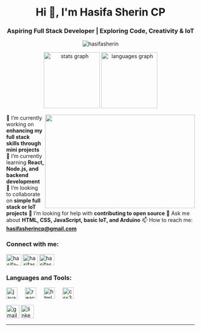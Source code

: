 <h1 align="center">Hi 👋, I'm Hasifa Sherin CP</h1>
<h3 align="center">Aspiring Full Stack Developer | Exploring Code, Creativity & IoT</h3>

<p align="center">
  <img src="https://komarev.com/ghpvc/?username=hasifasherin&label=Profile%20views&color=0e75b6&style=flat" alt="hasifasherin" />
</p>

<div align="center">
  <img src="https://github-readme-stats.vercel.app/api?username=hasifasherin&hide_title=false&hide_rank=false&show_icons=true&include_all_commits=true&count_private=true&disable_animations=false&theme=dracula&locale=en&hide_border=false" height="150" alt="stats graph" />
  <img src="https://github-readme-stats.vercel.app/api/top-langs?username=hasifasherin&locale=en&hide_title=false&layout=compact&card_width=320&langs_count=5&theme=dracula&hide_border=false" height="150" alt="languages graph" />
</div>

<p align="center">
  <img align="right" height="250" width="400" src="https://ugc.production.linktr.ee/f95b8687-4977-4bb4-bfa2-637c35277ef0_giphy.gif" />
</p>

 🔭 I’m currently working on **enhancing my full stack skills through mini projects**
 🌱 I’m currently learning **React, Node.js, and backend development**
 👯 I’m looking to collaborate on **simple full stack or IoT projects**
 🤝 I’m looking for help with **contributing to open source**
 💬 Ask me about **HTML, CSS, JavaScript, basic IoT, and Arduino**
 📫 How to reach me: **hasifasherincp@gmail.com**

<h3 align="left">Connect with me:</h3>
<p align="left">
  <a href="https://linkedin.com/in/hasifa-sherin-cp" target="blank"><img align="center" src="https://raw.githubusercontent.com/rahuldkjain/github-profile-readme-generator/master/src/images/icons/Social/linked-in-alt.svg" alt="hasifa-sherin-cp" height="30" width="40" /></a>
  <a href="https://www.hackerrank.com/hasifasherincp" target="blank"><img align="center" src="https://raw.githubusercontent.com/rahuldkjain/github-profile-readme-generator/master/src/images/icons/Social/hackerrank.svg" alt="hasifasherincp" height="30" width="40" /></a>
  <a href="https://www.leetcode.com/hasifasherincp" target="blank"><img align="center" src="https://raw.githubusercontent.com/rahuldkjain/github-profile-readme-generator/master/src/images/icons/Social/leet-code.svg" alt="hasifasherincp" height="30" width="40" /></a>
</p>

<h3 align="left">Languages and Tools:</h3>
<p align="left">
  <img src="https://cdn.jsdelivr.net/gh/devicons/devicon/icons/javascript/javascript-original.svg" height="30" alt="javascript logo" />
  <img width="12" />
  <img src="https://cdn.jsdelivr.net/gh/devicons/devicon/icons/react/react-original.svg" height="30" alt="react logo" />
  <img width="12" />
  <img src="https://cdn.jsdelivr.net/gh/devicons/devicon/icons/html5/html5-original.svg" height="30" alt="html5 logo" />
  <img width="12" />
  <img src="https://cdn.jsdelivr.net/gh/devicons/devicon/icons/css3/css3-original.svg" height="30" alt="css3 logo" />
 
</p>

<div align="left">
  <img src="https://img.shields.io/static/v1?message=Gmail&logo=gmail&label=&color=D14836&logoColor=white&labelColor=&style=for-the-badge" height="35" alt="gmail logo" />
  <img src="https://img.shields.io/static/v1?message=LinkedIn&logo=linkedin&label=&color=0077B5&logoColor=white&labelColor=&style=for-the-badge" height="35" alt="linkedin logo" />
</div>



---
